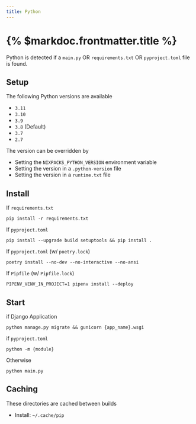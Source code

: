 ```yaml
---
title: Python
---
```


# {% $markdoc.frontmatter.title %}

Python is detected if a `main.py` OR `requirements.txt` OR `pyproject.toml` file is found.

## Setup

The following Python versions are available

- `3.11`
- `3.10`
- `3.9`
- `3.8` (Default)
- `3.7`
- `2.7`

The version can be overridden by

- Setting the `NIXPACKS_PYTHON_VERSION` environment variable
- Setting the version in a `.python-version` file
- Setting the version in a `runtime.txt` file

## Install

If `requirements.txt`

```
pip install -r requirements.txt
```

If `pyproject.toml`

```
pip install --upgrade build setuptools && pip install .
```

If `pyproject.toml` (w/ `poetry.lock`)

```
poetry install --no-dev --no-interactive --no-ansi
```

If `Pipfile` (w/ `Pipfile.lock`)

```
PIPENV_VENV_IN_PROJECT=1 pipenv install --deploy
```

## Start

if Django Application

```
python manage.py migrate && gunicorn {app_name}.wsgi
```

if `pyproject.toml`

```
python -m {module}
```

Otherwise

```
python main.py
```

## Caching

These directories are cached between builds

- Install: `~/.cache/pip`
